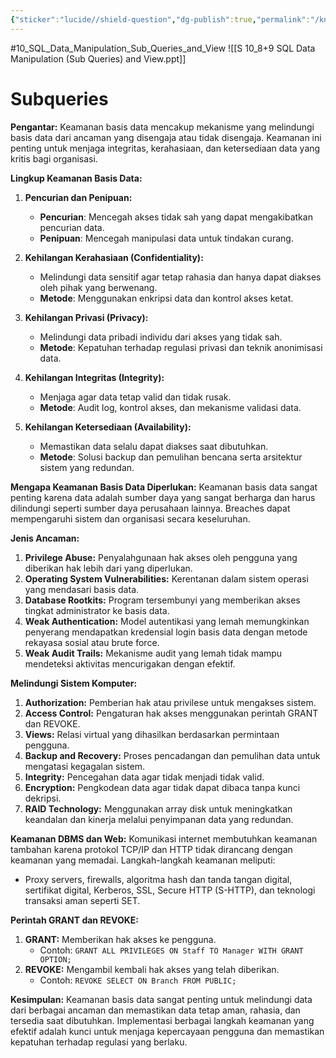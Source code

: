 ```yaml
---
{"sticker":"lucide//shield-question","dg-publish":true,"permalink":"/knowladge/materi/sql/10-sql-data-manipulation-sub-queries-and-view/","dgPassFrontmatter":true,"noteIcon":"","created":"2024-06-15T12:45:29.344+07:00","updated":"2024-07-04T13:24:31.620+07:00"}
---
```


#10_SQL_Data_Manipulation_Sub_Queries_and_View
![[S 10_8+9 SQL Data Manipulation (Sub Queries) and View.ppt]]

# Subqueries

**Pengantar:**
Keamanan basis data mencakup mekanisme yang melindungi basis data dari ancaman yang disengaja atau tidak disengaja. Keamanan ini penting untuk menjaga integritas, kerahasiaan, dan ketersediaan data yang kritis bagi organisasi.

**Lingkup Keamanan Basis Data:**
1. **Pencurian dan Penipuan:**
   - **Pencurian**: Mencegah akses tidak sah yang dapat mengakibatkan pencurian data.
   - **Penipuan**: Mencegah manipulasi data untuk tindakan curang.

2. **Kehilangan Kerahasiaan (Confidentiality):**
   - Melindungi data sensitif agar tetap rahasia dan hanya dapat diakses oleh pihak yang berwenang.
   - **Metode**: Menggunakan enkripsi data dan kontrol akses ketat.

3. **Kehilangan Privasi (Privacy):**
   - Melindungi data pribadi individu dari akses yang tidak sah.
   - **Metode**: Kepatuhan terhadap regulasi privasi dan teknik anonimisasi data.

4. **Kehilangan Integritas (Integrity):**
   - Menjaga agar data tetap valid dan tidak rusak.
   - **Metode**: Audit log, kontrol akses, dan mekanisme validasi data.

5. **Kehilangan Ketersediaan (Availability):**
   - Memastikan data selalu dapat diakses saat dibutuhkan.
   - **Metode**: Solusi backup dan pemulihan bencana serta arsitektur sistem yang redundan.

**Mengapa Keamanan Basis Data Diperlukan:**
Keamanan basis data sangat penting karena data adalah sumber daya yang sangat berharga dan harus dilindungi seperti sumber daya perusahaan lainnya. Breaches dapat mempengaruhi sistem dan organisasi secara keseluruhan.

**Jenis Ancaman:**
1. **Privilege Abuse:** Penyalahgunaan hak akses oleh pengguna yang diberikan hak lebih dari yang diperlukan.
2. **Operating System Vulnerabilities:** Kerentanan dalam sistem operasi yang mendasari basis data.
3. **Database Rootkits:** Program tersembunyi yang memberikan akses tingkat administrator ke basis data.
4. **Weak Authentication:** Model autentikasi yang lemah memungkinkan penyerang mendapatkan kredensial login basis data dengan metode rekayasa sosial atau brute force.
5. **Weak Audit Trails:** Mekanisme audit yang lemah tidak mampu mendeteksi aktivitas mencurigakan dengan efektif.

**Melindungi Sistem Komputer:**
1. **Authorization:** Pemberian hak atau privilese untuk mengakses sistem.
2. **Access Control:** Pengaturan hak akses menggunakan perintah GRANT dan REVOKE.
3. **Views:** Relasi virtual yang dihasilkan berdasarkan permintaan pengguna.
4. **Backup and Recovery:** Proses pencadangan dan pemulihan data untuk mengatasi kegagalan sistem.
5. **Integrity:** Pencegahan data agar tidak menjadi tidak valid.
6. **Encryption:** Pengkodean data agar tidak dapat dibaca tanpa kunci dekripsi.
7. **RAID Technology:** Menggunakan array disk untuk meningkatkan keandalan dan kinerja melalui penyimpanan data yang redundan.

**Keamanan DBMS dan Web:**
Komunikasi internet membutuhkan keamanan tambahan karena protokol TCP/IP dan HTTP tidak dirancang dengan keamanan yang memadai. Langkah-langkah keamanan meliputi:
- Proxy servers, firewalls, algoritma hash dan tanda tangan digital, sertifikat digital, Kerberos, SSL, Secure HTTP (S-HTTP), dan teknologi transaksi aman seperti SET.

**Perintah GRANT dan REVOKE:**
1. **GRANT:** Memberikan hak akses ke pengguna.
   - Contoh: `GRANT ALL PRIVILEGES ON Staff TO Manager WITH GRANT OPTION;`
2. **REVOKE:** Mengambil kembali hak akses yang telah diberikan.
   - Contoh: `REVOKE SELECT ON Branch FROM PUBLIC;`

**Kesimpulan:**
Keamanan basis data sangat penting untuk melindungi data dari berbagai ancaman dan memastikan data tetap aman, rahasia, dan tersedia saat dibutuhkan. Implementasi berbagai langkah keamanan yang efektif adalah kunci untuk menjaga kepercayaan pengguna dan memastikan kepatuhan terhadap regulasi yang berlaku.